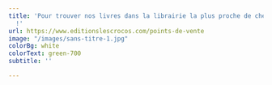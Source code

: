 ```yaml
---
title: 'Pour trouver nos livres dans la librairie la plus proche de chez toi : CLIQUE
  !'
url: https://www.editionslescrocos.com/points-de-vente
image: "/images/sans-titre-1.jpg"
colorBg: white
colorText: green-700
subtitle: ''

---
```

